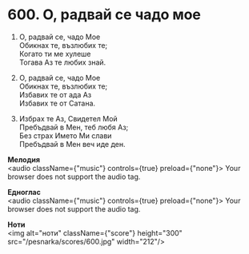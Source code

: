 # 600. О, радвай се чадо мое

1. О, радвай се, чадо Мое  
Обикнах те, възлюбих те;  
Когато ти ме хулеше  
Тогава Аз те любих знай.  

2. О, радвай се, чадо Мое  
Обикнах те, възлюбих те;  
Избавих те от ада Аз  
Избавих те от Сатана.  

3. Избрах те Аз, Свидетел Мой  
Пребъдвай в Мен, теб любя Аз;  
Без страх Името Ми слави  
Пребъдвай в Мен веч иде ден.

**Мелодия**  
<audio className={"music"} controls={true} preload={"none"}>
    <source src="/pesnarka/mp3/600.mp3" type="audio/mpeg"/>
    Your browser does not support the audio tag.
</audio>

**Едноглас**  
<audio className={"music"} controls={true} preload={"none"}>
    <source src="/pesnarka/transp/600.mp3" type="audio/mpeg"/>
    Your browser does not support the audio tag.
</audio>

**Ноти**  
<img alt="ноти" className={"score"} height="300" src="/pesnarka/scores/600.jpg" width="212"/>
